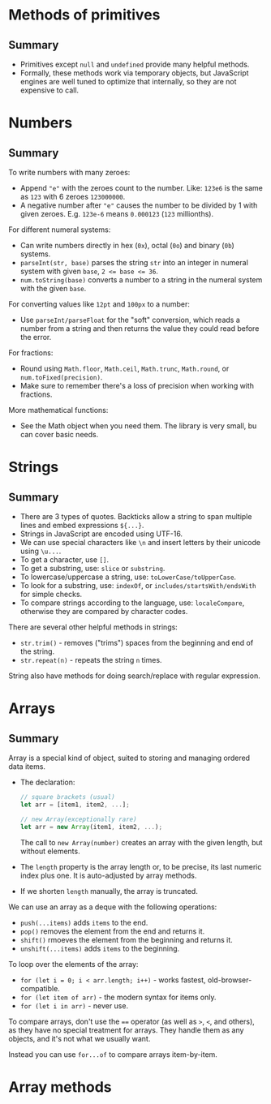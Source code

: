 # Methods of primitives

## Summary

- Primitives except `null` and `undefined` provide many helpful methods.
- Formally, these methods work via temporary objects, but JavaScript engines are well tuned to optimize that internally, so they are not expensive to call.

# Numbers

## Summary

To write numbers with many zeroes:

- Append `"e"` with the zeroes count to the number. Like: `123e6` is the same as `123` with 6 zeroes `123000000`.
- A negative number after `"e"` causes the number to be divided by 1 with given zeroes. E.g. `123e-6` means `0.000123` (`123` millionths).

For different numeral systems:

- Can write numbers directly in hex (`0x`), octal (`0o`) and binary (`0b`) systems.
- `parseInt(str, base)` parses the string `str` into an integer in numeral system with given `base`, `2 <= base <= 36`.
- `num.toString(base)` converts a number to a string in the numeral system with the given `base`.

For converting values like `12pt` and `100px` to a number:

- Use `parseInt/parseFloat` for the "soft" conversion, which reads a number from a string and then returns the value they could read before the error.

For fractions:

- Round using `Math.floor`, `Math.ceil`, `Math.trunc`, `Math.round`, or `num.toFixed(precision)`.
- Make sure to remember there's a loss of precision when working with fractions.

More mathematical functions:

- See the Math object when you need them. The library is very small, bu can cover basic needs.

# Strings

## Summary

- There are 3 types of quotes. Backticks allow a string to span multiple lines and embed expressions `${...}`.
- Strings in JavaScript are encoded using UTF-16.
- We can use special characters like `\n` and insert letters by their unicode using `\u...`.
- To get a character, use `[]`.
- To get a substring, use: `slice` or `substring`.
- To lowercase/uppercase a string, use: `toLowerCase/toUpperCase`.
- To look for a substring, use: `indexOf`, or `includes/startsWith/endsWith` for simple checks.
- To compare strings according to the language, use: `localeCompare`, otherwise they are compared by character codes.

There are several other helpful methods in strings:

- `str.trim()` - removes ("trims") spaces from the beginning and end of the string.
- `str.repeat(n)` - repeats the string `n` times.

String also have methods for doing search/replace with regular expression.

# Arrays

## Summary

Array is a special kind of object, suited to storing and managing ordered data items.

- The declaration:

    ```javascript
    // square brackets (usual)
    let arr = [item1, item2, ...];

    // new Array(exceptionally rare)
    let arr = new Array(item1, item2, ...);
    ```

    The call to `new Array(number)` creates an array with the given length, but without elements.

- The `length` property is the array length or, to be precise, its last numeric index plus one. It is auto-adjusted by array methods.
- If we shorten `length` manually, the array is truncated.

We can use an array as a deque with the following operations:

- `push(...items)` adds `items` to the end.
- `pop()` removes the element from the end and returns it.
- `shift()` rmoeves the element from the beginning and returns it.
- `unshift(...items)` adds `items` to the beginning.

To loop over the elements of the array:

- `for (let i = 0; i < arr.length; i++)` - works fastest, old-browser-compatible.
- `for (let item of arr)` - the modern syntax for items only.
- `for (let i in arr)` - never use.

To compare arrays, don't use the `==` operator (as well as `>`, `<`, and others), as they have no special treatment for arrays. They handle them as any objects, and it's not what we usually want.

Instead you can use `for...of` to compare arrays item-by-item.

# Array methods


